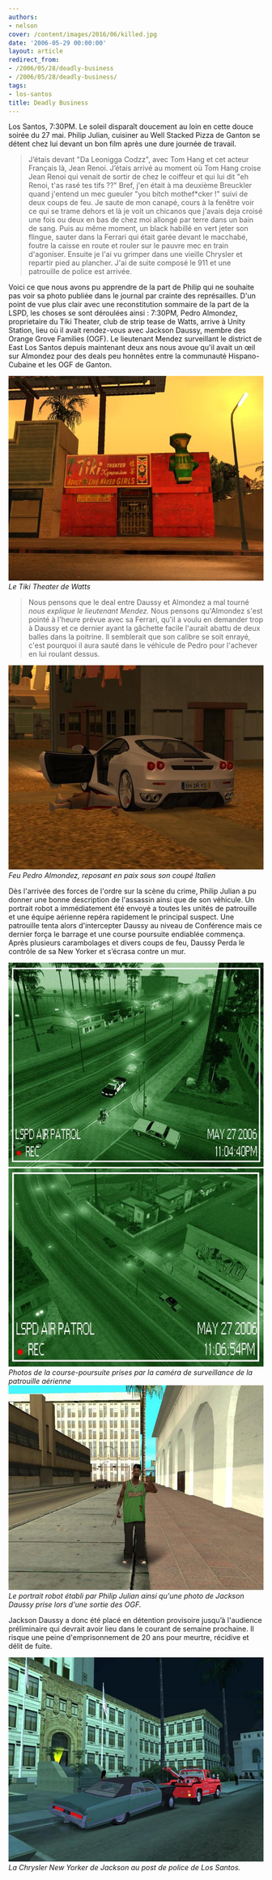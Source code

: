 ```yaml
---
authors:
- nelson
cover: /content/images/2016/06/killed.jpg
date: '2006-05-29 00:00:00'
layout: article
redirect_from:
- /2006/05/28/deadly-business
- /2006/05/28/deadly-business/
tags:
- los-santos
title: Deadly Business
---
```



Los Santos, 7:30PM. Le soleil disparaît doucement au loin en cette douce soirée du 27 mai. Philip Julian, cuisiner au Well Stacked Pizza de Ganton se détent chez lui devant un bon film après une dure journée de travail.

> J’étais devant "Da Leonigga Codzz", avec Tom Hang et cet acteur Français là, Jean Renoi. J’étais arrivé au moment où Tom Hang croise Jean Renoi qui venait de sortir de chez le coiffeur et qui lui dit "eh Renoi, t'as rasé tes tifs ??" Bref, j'en était à ma deuxième Breuckler quand j'entend un mec gueuler "you bitch mothef\*cker !" suivi de deux coups de feu. Je saute de mon canapé, cours à la fenêtre voir ce qui se trame dehors et là je voit un chicanos que j'avais deja croisé une fois ou deux en bas de chez moi allongé par terre dans un bain de sang. Puis au même moment, un black habillé en vert jeter son flingue, sauter dans la Ferrari qui était garée devant le macchabé, foutre la caisse en route et rouler sur le pauvre mec en train d'agoniser. Ensuite je l'ai vu grimper dans une vieille Chrysler et repartir pied au plancher. J'ai de suite composé le 911 et une patrouille de police est arrivée.

Voici ce que nous avons pu apprendre de la part de Philip qui ne souhaite pas voir sa photo publiée dans le journal par crainte des représailles. D'un point de vue plus clair avec une reconstitution sommaire de la part de la LSPD, les choses se sont déroulées ainsi : 7:30PM, Pedro Almondez, proprietaire du Tiki Theater, club de strip tease de Watts, arrive à Unity Station, lieu où il avait rendez-vous avec Jackson Daussy, membre des Orange Grove Families (OGF). Le lieutenant Mendez surveillant le district de East Los Santos depuis maintenant deux ans nous avoue qu'il avait un œil sur Almondez pour des deals peu honnêtes entre la communauté Hispano-Cubaine et les OGF de Ganton.

![Le Tiki Theater de Watts](/content/images/2005/01/tikiyo.jpg)
_Le Tiki Theater de Watts_

> Nous pensons que le deal entre Daussy et Almondez a mal tourné _nous explique le lieutenant Mendez._ Nous pensons qu'Almondez s'est pointé à l'heure prévue avec sa Ferrari, qu'il a voulu en demander trop à Daussy et ce dernier ayant la gâchette facile l'aurait abattu de deux balles dans la poitrine. Il semblerait que son calibre se soit enrayé, c'est pourquoi il aura sauté dans le véhicule de Pedro pour l'achever en lui roulant dessus.

![Feu Pedro Almondez, reposant en paix sous son coupé Italien](/content/images/2005/01/killed.jpg)
_Feu Pedro Almondez, reposant en paix sous son coupé Italien_

Dès l'arrivée des forces de l'ordre sur la scène du crime, Philip Julian a pu donner une bonne description de l'assassin ainsi que de son véhicule. Un portrait robot a immédiatement été envoyé a toutes les unités de patrouille et une équipe aérienne repéra rapidement le principal suspect. Une patrouille tenta alors d'intercepter Daussy au niveau de Conférence mais ce dernier força le barrage et une course poursuite endiablée commença. Après plusieurs carambolages et divers coups de feu, Daussy Perda le contrôle de sa New Yorker et s’écrasa contre un mur.

![](/content/images/2005/01/helicam1.jpg)
![Photos de la course-poursuite prises par la caméra de surveillance de la patrouille aérienne](/content/images/2005/01/helicam2.jpg)
_Photos de la course-poursuite prises par la caméra de surveillance de la patrouille aérienne_[](/content/images/2005/01/portraitrobot.jpg)
![Le portrait robot établi par Philip Julian ainsi qu'une photo de Jackson Daussy prise lors d'une sortie des OGF.](/content/images/2005/01/photosmile.jpg)
_Le portrait robot établi par Philip Julian ainsi qu'une photo de Jackson Daussy prise lors d'une sortie des OGF._

Jackson Daussy a donc été placé en détention provisoire jusqu’à l'audience préliminaire qui devrait avoir lieu dans le courant de semaine prochaine. Il risque une peine d'emprisonnement de 20 ans pour meurtre, récidive et délit de fuite.

![La Chrysler New Yorker de Jackson au post de police de Los Santos.](/content/images/2005/01/towtr.jpg)
_La Chrysler New Yorker de Jackson au post de police de Los Santos._